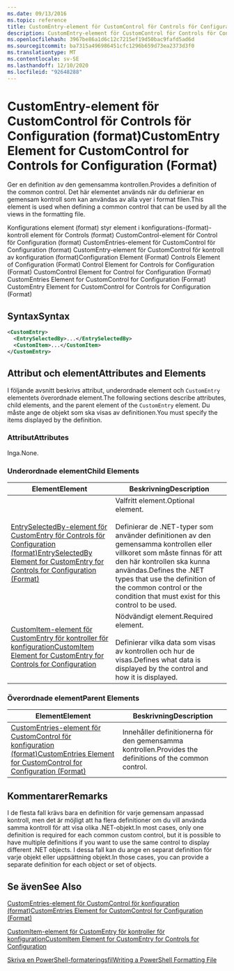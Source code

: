```yaml
---
ms.date: 09/13/2016
ms.topic: reference
title: CustomEntry-element för CustomControl för Controls för Configuration (format)
description: CustomEntry-element för CustomControl för Controls för Configuration (format)
ms.openlocfilehash: 3967be86a1d6c12c7215ef19d50bac9fafd5ad6d
ms.sourcegitcommit: ba7315a496986451cfc1296b659d73ea2373d3f0
ms.translationtype: MT
ms.contentlocale: sv-SE
ms.lasthandoff: 12/10/2020
ms.locfileid: "92648288"
---
```

# <a name="customentry-element-for-customcontrol-for-controls-for-configuration-format"></a><span data-ttu-id="2d794-103">CustomEntry-element för CustomControl för Controls för Configuration (format)</span><span class="sxs-lookup"><span data-stu-id="2d794-103">CustomEntry Element for CustomControl for Controls for Configuration (Format)</span></span>

<span data-ttu-id="2d794-104">Ger en definition av den gemensamma kontrollen.</span><span class="sxs-lookup"><span data-stu-id="2d794-104">Provides a definition of the common control.</span></span> <span data-ttu-id="2d794-105">Det här elementet används när du definierar en gemensam kontroll som kan användas av alla vyer i format filen.</span><span class="sxs-lookup"><span data-stu-id="2d794-105">This element is used when defining a common control that can be used by all the views in the formatting file.</span></span>

<span data-ttu-id="2d794-106">Konfigurations element (format) styr element i konfigurations-(format)-kontroll element för Controls (format) CustomControl-element för Control för Configuration (format) CustomEntries-element för CustomControl för Configuration (format) CustomEntry-element för CustomControl för kontroll av konfiguration (format)</span><span class="sxs-lookup"><span data-stu-id="2d794-106">Configuration Element (Format) Controls Element of Configuration (Format) Control Element for Controls for Configuration (Format) CustomControl Element for Control for Configuration (Format) CustomEntries Element for CustomControl for Configuration (Format) CustomEntry Element for CustomControl for Controls for Configuration (Format)</span></span>

## <a name="syntax"></a><span data-ttu-id="2d794-107">Syntax</span><span class="sxs-lookup"><span data-stu-id="2d794-107">Syntax</span></span>

```xml
<CustomEntry>
  <EntrySelectedBy>...</EntrySelectedBy>
  <CustomItem>...</CustomItem>
</CustomEntry>

```

## <a name="attributes-and-elements"></a><span data-ttu-id="2d794-108">Attribut och element</span><span class="sxs-lookup"><span data-stu-id="2d794-108">Attributes and Elements</span></span>

<span data-ttu-id="2d794-109">I följande avsnitt beskrivs attribut, underordnade element och `CustomEntry` elementets överordnade element.</span><span class="sxs-lookup"><span data-stu-id="2d794-109">The following sections describe attributes, child elements, and the parent element of the `CustomEntry` element.</span></span> <span data-ttu-id="2d794-110">Du måste ange de objekt som ska visas av definitionen.</span><span class="sxs-lookup"><span data-stu-id="2d794-110">You must specify the items displayed by the definition.</span></span>

### <a name="attributes"></a><span data-ttu-id="2d794-111">Attribut</span><span class="sxs-lookup"><span data-stu-id="2d794-111">Attributes</span></span>

<span data-ttu-id="2d794-112">Inga.</span><span class="sxs-lookup"><span data-stu-id="2d794-112">None.</span></span>

### <a name="child-elements"></a><span data-ttu-id="2d794-113">Underordnade element</span><span class="sxs-lookup"><span data-stu-id="2d794-113">Child Elements</span></span>

|<span data-ttu-id="2d794-114">Element</span><span class="sxs-lookup"><span data-stu-id="2d794-114">Element</span></span>|<span data-ttu-id="2d794-115">Beskrivning</span><span class="sxs-lookup"><span data-stu-id="2d794-115">Description</span></span>|
|-------------|-----------------|
|[<span data-ttu-id="2d794-116">EntrySelectedBy-element för CustomEntry för Controls för Configuration (format)</span><span class="sxs-lookup"><span data-stu-id="2d794-116">EntrySelectedBy Element for CustomEntry for Controls for Configuration (Format)</span></span>](./entryselectedby-element-for-customentry-for-controls-for-configuration-format.md)|<span data-ttu-id="2d794-117">Valfritt element.</span><span class="sxs-lookup"><span data-stu-id="2d794-117">Optional element.</span></span><br /><br /> <span data-ttu-id="2d794-118">Definierar de .NET-typer som använder definitionen av den gemensamma kontrollen eller villkoret som måste finnas för att den här kontrollen ska kunna användas.</span><span class="sxs-lookup"><span data-stu-id="2d794-118">Defines the .NET types that use the definition of the common control or the condition that must exist for this control to be used.</span></span>|
|[<span data-ttu-id="2d794-119">CustomItem-element för CustomEntry för kontroller för konfiguration</span><span class="sxs-lookup"><span data-stu-id="2d794-119">CustomItem Element for CustomEntry for Controls for Configuration</span></span>](./customitem-element-for-customentry-for-controls-for-configuration-format.md)|<span data-ttu-id="2d794-120">Nödvändigt element.</span><span class="sxs-lookup"><span data-stu-id="2d794-120">Required element.</span></span><br /><br /> <span data-ttu-id="2d794-121">Definierar vilka data som visas av kontrollen och hur de visas.</span><span class="sxs-lookup"><span data-stu-id="2d794-121">Defines what data is displayed by the control and how it is displayed.</span></span>|

### <a name="parent-elements"></a><span data-ttu-id="2d794-122">Överordnade element</span><span class="sxs-lookup"><span data-stu-id="2d794-122">Parent Elements</span></span>

|<span data-ttu-id="2d794-123">Element</span><span class="sxs-lookup"><span data-stu-id="2d794-123">Element</span></span>|<span data-ttu-id="2d794-124">Beskrivning</span><span class="sxs-lookup"><span data-stu-id="2d794-124">Description</span></span>|
|-------------|-----------------|
|[<span data-ttu-id="2d794-125">CustomEntries-element för CustomControl för konfiguration (format)</span><span class="sxs-lookup"><span data-stu-id="2d794-125">CustomEntries Element for CustomControl for Configuration (Format)</span></span>](./customentries-element-for-customcontrol-for-controls-for-configuration-format.md)|<span data-ttu-id="2d794-126">Innehåller definitionerna för den gemensamma kontrollen.</span><span class="sxs-lookup"><span data-stu-id="2d794-126">Provides the definitions of the common control.</span></span>|

## <a name="remarks"></a><span data-ttu-id="2d794-127">Kommentarer</span><span class="sxs-lookup"><span data-stu-id="2d794-127">Remarks</span></span>

<span data-ttu-id="2d794-128">I de flesta fall krävs bara en definition för varje gemensam anpassad kontroll, men det är möjligt att ha flera definitioner om du vill använda samma kontroll för att visa olika .NET-objekt.</span><span class="sxs-lookup"><span data-stu-id="2d794-128">In most cases, only one definition is required for each common custom control, but it is possible to have multiple definitions if you want to use the same control to display different .NET objects.</span></span> <span data-ttu-id="2d794-129">I dessa fall kan du ange en separat definition för varje objekt eller uppsättning objekt.</span><span class="sxs-lookup"><span data-stu-id="2d794-129">In those cases, you can provide a separate definition for each object or set of objects.</span></span>

## <a name="see-also"></a><span data-ttu-id="2d794-130">Se även</span><span class="sxs-lookup"><span data-stu-id="2d794-130">See Also</span></span>

[<span data-ttu-id="2d794-131">CustomEntries-element för CustomControl för konfiguration (format)</span><span class="sxs-lookup"><span data-stu-id="2d794-131">CustomEntries Element for CustomControl for Configuration (Format)</span></span>](./customentries-element-for-customcontrol-for-controls-for-configuration-format.md)

[<span data-ttu-id="2d794-132">CustomItem-element för CustomEntry för kontroller för konfiguration</span><span class="sxs-lookup"><span data-stu-id="2d794-132">CustomItem Element for CustomEntry for Controls for Configuration</span></span>](./customitem-element-for-customentry-for-controls-for-configuration-format.md)

[<span data-ttu-id="2d794-133">Skriva en PowerShell-formateringsfil</span><span class="sxs-lookup"><span data-stu-id="2d794-133">Writing a PowerShell Formatting File</span></span>](./writing-a-powershell-formatting-file.md)
